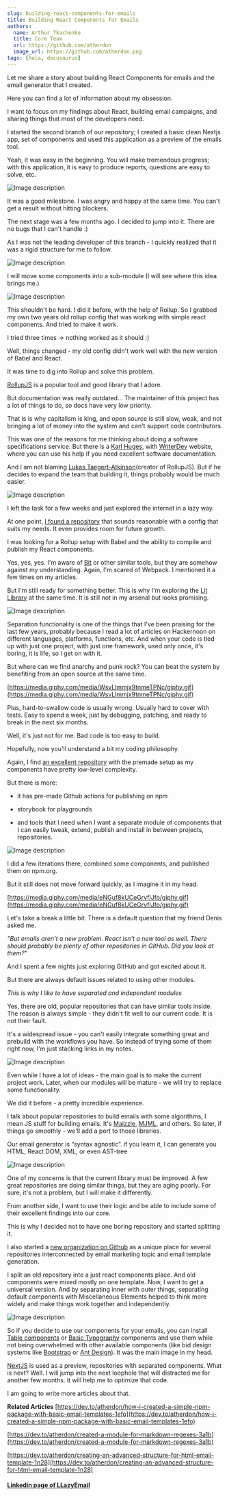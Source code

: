 ```yaml
---
slug: building-react-components-for-emails
title: Building React Components for Emails
authors:
  name: Arthur Tkachenko
  title: Core Team
  url: https://github.com/atherdon
  image_url: https://github.com/atherdon.png
tags: [hola, docusaurus]
---
```



Let me share a story about building React Components for emails and the email generator that I created.

Here you can find a lot of information about my obsession.

I want to focus on my findings about React, building email campaigns, and sharing things that most of the developers need.

I started the second branch of our repository; I created a basic clean Nextjs app, set of components and used this application as a preview of the emails tool.

Yeah, it was easy in the beginning. You will make tremendous progress; with this application, it is easy to produce reports, questions are easy to solve, etc.

![Image description](https://dev-to-uploads.s3.amazonaws.com/uploads/articles/6valqprc6se0x437iz6x.png)
 
It was a good milestone. I was angry and happy at the same time. You can't get a result without hitting blockers.

The next stage was a few months ago. I decided to jump into it. There are no bugs that I can't handle :)

As I was not the leading developer of this branch - I quickly realized that it was a rigid structure for me to follow. 

![Image description](https://dev-to-uploads.s3.amazonaws.com/uploads/articles/lg66itl8kx0a4fqb0flh.png)
 
I will move some components into a sub-module (I will see where this idea brings me.) 

![Image description](https://dev-to-uploads.s3.amazonaws.com/uploads/articles/js65g5dbnfqzkgfojv9x.png)
 
This shouldn't be hard. I did it before, with the help of Rollup. So I grabbed my own two years old rollup config that was working with simple react components. And tried to make it work.

I tried three times -> nothing worked as it should :)

Well, things changed - my old config didn't work well with the new version of Babel and React. 

It was time to dig into Rollup and solve this problem. 

[RollupJS](https://rollupjs.org/guide/en/) is a popular tool and good library that I adore.

But documentation was really outdated… The maintainer of this project has a lot of things to do, so docs have very low priority. 

That is is why capitalism is king, and open source is still slow, weak, and not bringing a lot of money into the system and can't support code contributors. 

This was one of the reasons for me thinking about doing a software specifications service. But there is a [Karl Huges](https://www.karllhughes.com/), with [WriterDev](http://www.writer.dev) website, where you can use his help if you need excellent software documentation.

And I am not blaming [Lukas Taegert-Atkinson](https://github.com/lukastaegert)(creator of RollupJS). But if he decides to expand the team that building it, things probably would be much easier.

![Image description](https://dev-to-uploads.s3.amazonaws.com/uploads/articles/snx6j3lcb8zmbyw4gk6m.gif)
 
I left the task for a few weeks and just explored the internet in a lazy way.

At one point, [I found a repository](https://github.com/jaebradley/example-rollup-react-component-npm-package) that sounds reasonable with a config that suits my needs. It even provides room for future growth.

I was looking for a Rollup setup with Babel and the ability to compile and publish my React components.

Yes, yes, yes. I'm aware of [Bit](https://bit.dev/) or other similar tools, but they are somehow against my understanding. Again, I'm scared of Webpack. I mentioned it a few times on my articles. 

But I'm still ready for something better. This is why I'm exploring the [Lit Library](https://lit.dev/) at the same time. It is still not in my arsenal but looks promising.

![Image description](https://dev-to-uploads.s3.amazonaws.com/uploads/articles/5frn4uieb6uiu0ayitml.png)
 
Separation functionality is one of the things that I've been praising for the last few years, probably because I read a lot of articles on Hackernoon on different languages, platforms, functions, etc. And when your code is tied up with just one project, with just one framework, used only once, it's boring, it is life, so I get on with it. 

But where can we find anarchy and punk rock? You can beat the system by benefiting from an open source at the same time.

[https://media.giphy.com/media/WsvLlmmjx9tnmeTPNc/giphy.gif](https://media.giphy.com/media/WsvLlmmjx9tnmeTPNc/giphy.gif)

Plus, hard-to-swallow code is usually wrong. Usually hard to cover with tests. Easy to spend a week, just by debugging, patching, and ready to break in the next six months. 

Well, it's just not for me. Bad code is too easy to build.

Hopefully, now you'll understand a bit my coding philosophy.

Again, I find [an excellent repository](https://github.com/jaebradley/example-rollup-react-component-npm-package) with the premade setup as my components have pretty low-level complexity.

But there is more:

- it has pre-made Github actions for publishing on npm

- storybook for playgrounds

- and tools that I need when I want a separate module of components that I can easily tweak, extend, publish and install in between projects, repositories.

![Image description](https://dev-to-uploads.s3.amazonaws.com/uploads/articles/itu81kmwbzy6kqppp1og.png)
 
I did a few iterations there, combined some components, and published them on npm.org.

But it still does not move forward quickly, as I imagine it in my head.

[https://media.giphy.com/media/eNGuf8kUCeGrvflJfo/giphy.gif](https://media.giphy.com/media/eNGuf8kUCeGrvflJfo/giphy.gif)

Let's take a break a little bit. There is a default question that my friend Denis asked me. 

_"But emails aren't a new problem. React isn't a new tool as well. There should probably be plenty of other repositories in GitHub. Did you look at them?"_


And I spent a few nights just exploring GitHub and got excited about it.

But there are always default issues related to using other modules. 

_This is why I like to have separated and independent modules_

Yes, there are old, popular repositories that can have similar tools inside. The reason is always simple - they didn't fit well to our current code. It is not their fault.

It's a widespread issue - you can't easily integrate something great and prebuild with the workflows you have. So instead of trying some of them right now, I'm just stacking links in my notes.

![Image description](https://dev-to-uploads.s3.amazonaws.com/uploads/articles/cdbb98rzjv941n6dh6qu.png)
 
Even while I have a lot of ideas - the main goal is to make the current project work. Later, when our modules will be mature - we will try to replace some functionality.

We did it before - a pretty incredible experience.

I talk about popular repositories to build emails with some algorithms, I mean JS stuff for building emails. It's [Maizzle](https://maizzle.com/), [MJML](https://www.mailjet.com/feature/mjml/), and others. So later, if things go smoothly - we'll add a port to those libraries. 

Our email generator is “syntax agnostic”. if you learn it, I can generate you HTML, React DOM, XML, or even AST-tree

![Image description](https://dev-to-uploads.s3.amazonaws.com/uploads/articles/gdj25b7j1ljxjtmc8krz.png)
 
One of my concerns is that the current library must be improved. A few great repositories are doing similar things, but they are aging poorly. For sure, it's not a problem, but I will make it differently.

From another side, I want to use their logic and be able to include some of their excellent findings into our core.

This is why I decided not to have one boring repository and started splitting it.

I also started a [new organization on Github](https://github.com/LLazyEmail) as a unique place for several repositories interconnected by email marketing topic and email template generation.

I split an old repository into a just react components place. And old components were mixed mostly on one template. Now, I want to get a universal version. And by separating inner with outer things, separating default components with Miscellaneous Elements helped to think more widely and make things work together and independently.

![Image description](https://dev-to-uploads.s3.amazonaws.com/uploads/articles/oif42hceyf5v3erj116p.png)
 

So if you decide to use our components for your emails, you can install [Table components](https://github.com/LLazyEmail/react-email-table) or [Basic Typography](https://github.com/LLazyEmail/react-email-typography-components) components and use them while not being overwhelmed with other available components (like bid design systems like [Bootstrap](https://getbootstrap.com/) or [Ant Design](https://ant.design/)). It was the main image in my head.

[NextJS](https://nextjs.org/) is used as a preview, repositories with separated  components. What is next? Well. I will jump into the next loophole that will distracted me for another few months. it will help me to optimize that code.

I am going to write more articles about that.

**Related Articles**
[https://dev.to/atherdon/how-i-created-a-simple-npm-package-with-basic-email-templates-1efo](https://dev.to/atherdon/how-i-created-a-simple-npm-package-with-basic-email-templates-1efo)

[https://dev.to/atherdon/created-a-module-for-markdown-regexes-3a1b](https://dev.to/atherdon/created-a-module-for-markdown-regexes-3a1b)

[https://dev.to/atherdon/creating-an-advanced-structure-for-html-email-template-1n28](https://dev.to/atherdon/creating-an-advanced-structure-for-html-email-template-1n28)


#### [Linkedin page of LLazyEmail](https://www.linkedin.com/company/llazyemail/)
